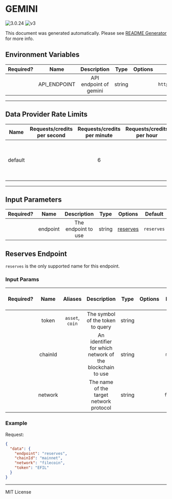 # GEMINI

![3.0.24](https://img.shields.io/github/package-json/v/smartcontractkit/external-adapters-js?filename=packages/sources/gemini/package.json) ![v3](https://img.shields.io/badge/framework%20version-v3-blueviolet)

This document was generated automatically. Please see [README Generator](../../scripts#readme-generator) for more info.

## Environment Variables

| Required? |     Name     |      Description       |  Type  | Options |         Default          |
| :-------: | :----------: | :--------------------: | :----: | :-----: | :----------------------: |
|           | API_ENDPOINT | API endpoint of gemini | string |         | `https://api.gemini.com` |

---

## Data Provider Rate Limits

|  Name   | Requests/credits per second | Requests/credits per minute | Requests/credits per hour |                           Note                           |
| :-----: | :-------------------------: | :-------------------------: | :-----------------------: | :------------------------------------------------------: |
| default |                             |              6              |                           | Considered unlimited tier, but setting reasonable limits |

---

## Input Parameters

| Required? |   Name   |     Description     |  Type  |            Options             |  Default   |
| :-------: | :------: | :-----------------: | :----: | :----------------------------: | :--------: |
|           | endpoint | The endpoint to use | string | [reserves](#reserves-endpoint) | `reserves` |

## Reserves Endpoint

`reserves` is the only supported name for this endpoint.

### Input Params

| Required? |  Name   |     Aliases     |                       Description                        |  Type  | Options |  Default   | Depends On | Not Valid With |
| :-------: | :-----: | :-------------: | :------------------------------------------------------: | :----: | :-----: | :--------: | :--------: | :------------: |
|           |  token  | `asset`, `coin` |             The symbol of the token to query             | string |         |   `EFIL`   |            |                |
|           | chainId |                 | An identifier for which network of the blockchain to use | string |         | `mainnet`  |            |                |
|           | network |                 |         The name of the target network protocol          | string |         | `filecoin` |            |                |

### Example

Request:

```json
{
  "data": {
    "endpoint": "reserves",
    "chainId": "mainnet",
    "network": "filecoin",
    "token": "EFIL"
  }
}
```

---

MIT License
